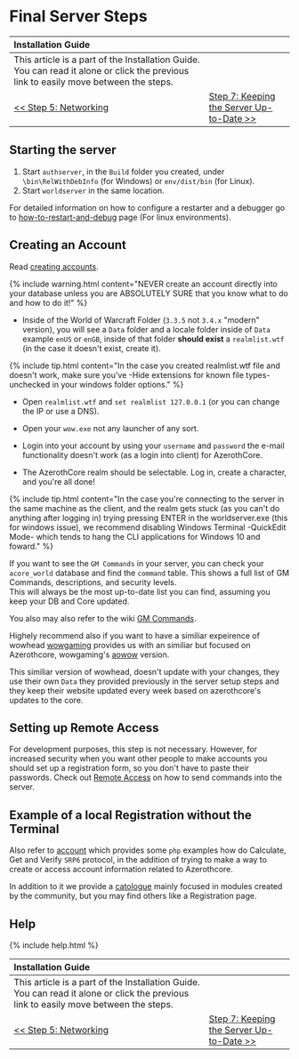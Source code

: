 # Final Server Steps

| Installation Guide                                                                                                                   |                                                                           |
| :----------------------------------------------------------------------------------------------------------------------------------- | :------------------------------------------------------------------------ |
| This article is a part of the Installation Guide. You can read it alone or click the previous link to easily move between the steps. |
| [<< Step 5: Networking](networking)                                                                                                  | [Step 7: Keeping the Server Up-to-Date >>](keeping-the-server-up-to-date) |

## Starting the server

1. Start `authserver`, in the `Build` folder you created, under `\bin\RelWithDebInfo` (for Windows) or `env/dist/bin` (for Linux).
2. Start `worldserver` in the same location.

For detailed information on how to configure a restarter and a debugger go to [how-to-restart-and-debug](how-to-restart-and-debug) page (For linux environments).


## Creating an Account

Read [creating accounts](creating-accounts).

{% include warning.html content="NEVER create an account directly into your database unless you are ABSOLUTELY SURE that you know what to do and how to do it!" %}

- Inside of the World of Warcraft Folder (`3.3.5` not `3.4.x` "modern" version), you will see a `Data` folder and a locale folder inside of `Data` example `enUS` or `enGB`, inside of that folder **should exist** a `realmlist.wtf` (in the case it doesn't exist, create it).

{% include tip.html content="In the case you created realmlist.wtf file and doesn't work, make sure you've -Hide extensions for known file types- unchecked in your windows folder options." %}

- Open `realmlist.wtf` and `set realmlist 127.0.0.1` (or you can change the IP or use a DNS).

- Open your `wow.exe` not any launcher of any sort.

- Login into your account by using your `username` and `password` the e-mail functionality doesn't work (as a login into client) for AzerothCore.

- The AzerothCore realm should be selectable. Log in, create a character, and you're all done!

{% include tip.html content="In the case you're connecting to the server in the same machine as the client, and the realm gets stuck (as you can't do anything after logging in) trying pressing ENTER in the worldserver.exe (this for windows issue), we recommend disabling Windows Terminal -QuickEdit Mode- which tends to hang the CLI applications for Windows 10 and foward." %}


If you want to see the `GM Commands` in your server, you can check your `acore_world` database and find the `command` table. This shows a full list of GM Commands, descriptions, and security levels.<br/>This will always be the most up-to-date list you can find, assuming you keep your DB and Core updated.

You also may also refer to the wiki [GM Commands](gm-commands).

Highely recommend also if you want to have a similiar expeirence of wowhead [wowgaming](https://wowgaming.github.io/) provides us with an similiar but focused on Azerothcore, wowgaming's [aowow](https://wowgaming.altervista.org/aowow/) version.

This similiar version of wowhead, doesn't update with your changes, they use their own `Data` they provided previously in the server setup steps and they keep their website updated every week based on azerothcore's updates to the core.


## Setting up Remote Access
For development purposes, this step is not necessary. However, for increased security when you want other people to make accounts you should set up a registration form, so you don't have to paste their passwords. Check out [Remote Access](remote-access) on how to send commands into the server.

## Example of a local Registration without the Terminal

Also refer to [account](account) which provides some `php` examples how do Calculate, Get and Verify `SRP6` protocol, in the addition of trying to make a way to create or access account information related to Azerothcore.

In addition to it we provide a [catologue](https://www.azerothcore.org/catalogue.html) mainly focused in modules created by the community, but you may find others like a Registration page.

## Help

{% include help.html %}

| Installation Guide                                                                                                                   |                                                                           |
| :----------------------------------------------------------------------------------------------------------------------------------- | :------------------------------------------------------------------------ |
| This article is a part of the Installation Guide. You can read it alone or click the previous link to easily move between the steps. |
| [<< Step 5: Networking](networking)                                                                                                  | [Step 7: Keeping the Server Up-to-Date >>](keeping-the-server-up-to-date) |
